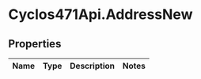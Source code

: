 # Cyclos471Api.AddressNew

## Properties
Name | Type | Description | Notes
------------ | ------------- | ------------- | -------------


